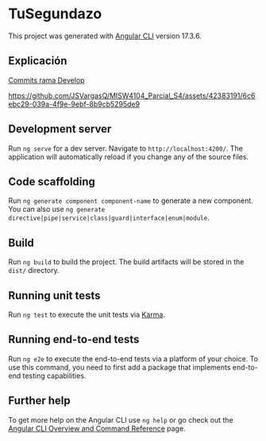 # TuSegundazo

This project was generated with [Angular CLI](https://github.com/angular/angular-cli) version 17.3.6.

## Explicación
[Commits rama Develop](https://github.com/JSVargasQ/MISW4104_Parcial_S4/commits/develop/)

https://github.com/JSVargasQ/MISW4104_Parcial_S4/assets/42383191/6c6ebc29-039a-4f9e-9ebf-8b9cb5295de9

## Development server

Run `ng serve` for a dev server. Navigate to `http://localhost:4200/`. The application will automatically reload if you change any of the source files.

## Code scaffolding

Run `ng generate component component-name` to generate a new component. You can also use `ng generate directive|pipe|service|class|guard|interface|enum|module`.

## Build

Run `ng build` to build the project. The build artifacts will be stored in the `dist/` directory.

## Running unit tests

Run `ng test` to execute the unit tests via [Karma](https://karma-runner.github.io).

## Running end-to-end tests

Run `ng e2e` to execute the end-to-end tests via a platform of your choice. To use this command, you need to first add a package that implements end-to-end testing capabilities.

## Further help

To get more help on the Angular CLI use `ng help` or go check out the [Angular CLI Overview and Command Reference](https://angular.io/cli) page.

